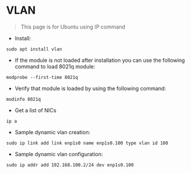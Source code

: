 # VLAN

> This page is for Ubuntu using IP command

- Install:

`sudo apt install vlan`

- If the module is not loaded after installation you can use the following command to load 8021q module:

`modprobe --first-time 8021q`

- Verify that module is loaded by using the following command:

`modinfo 8021q`

- Get a list of NICs

`ip a`

- Sample dynamic vlan creation:

`sudo ip link add link enp1s0 name enp1s0.100 type vlan id 100`

- Sample dynamic vlan configuration:

`sudo ip addr add 192.168.100.2/24 dev enp1s0.100`